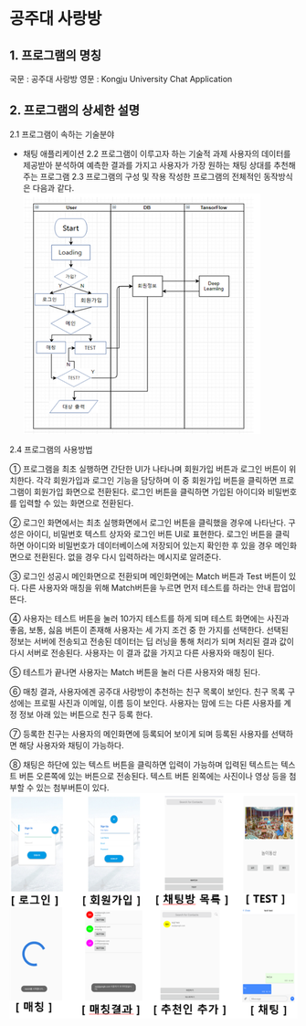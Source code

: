 # 공주대 사랑방

## 1. 프로그램의 명칭
 국문 : 공주대 사랑방
 영문 : Kongju University Chat Application 

## 2. 프로그램의 상세한 설명
 2.1 프로그램이 속하는 기술분야 
   - 채팅 애플리케이션
 2.2 프로그램이 이루고자 하는 기술적 과제
   사용자의 데이터를 제공받아 분석하여 예측한 결과를 가지고 사용자가 가장 원하는 채팅 상대를 추천해 주는 프로그램
 2.3 프로그램의 구성 및 작용
   작성한 프로그램의 전체적인 동작방식은 다음과 같다.
   ![1](./screens/1.png)
 
 2.4 프로그램의 사용방법

  ① 프로그램을 최초 실행하면 간단한 UI가 나타나며 회원가입 버튼과 로그인 버튼이 위치한다. 각각 회원가입과 로그인 기능을 담당하며 이 중 회원가입 버튼을 클릭하면 프로그램이 회원가입 화면으로 전환된다. 로그인 버튼을 클릭하면 가입된 아이디와 비밀번호를 입력할 수 있는 화면으로 전환된다. 

  ② 로그인 화면에서는 최초 실행화면에서 로그인 버튼을 클릭했을 경우에 나타난다.
    구성은 아이디, 비밀번호 텍스트 상자와 로그인 버튼 UI로 표현한다. 로그인 버튼을 클릭 하면 아이디와 비밀번호가 데이터베이스에 저장되어 있는지 확인한 후 있을 경우 메인화면으로 전환된다. 없을 경우 다시 입력하라는 메시지로 알려준다.

  ③ 로그인 성공시 메인화면으로 전환되며 메인화면에는 Match 버튼과 Test 버튼이 있다. 다른 사용자와 매칭을 위해 Match버튼을 누르면 먼저 테스트를 하라는 안내 팝업이 뜬다.   

  ④ 사용자는 테스트 버튼을 눌러 10가지 테스트를 하게 되며 테스트 화면에는 사진과 좋음, 보통, 싫음 버튼이 존재해 사용자는 세 가지 조건 중 한 가지를 선택한다. 선택된 정보는 서버에 전송되고 전송된 데이터는 딥 러닝을 통해 처리가 되며 처리된 결과 값이 다시 서버로 전송된다. 사용자는 이 결과 값을 가지고 다른 사용자와 매칭이 된다.

  ⑤ 테스트가 끝나면 사용자는 Match 버튼을 눌러 다른 사용자와 매칭 된다.

  ⑥ 매칭 결과, 사용자에겐 공주대 사랑방이 추천하는 친구 목록이 보인다. 친구 목록 구성에는 프로필 사진과 이메일, 이름 등이 보인다. 사용자는 맘에 드는 다른 사용자를 계정 정보 아래 있는 버튼으로 친구 등록 한다.

  ⑦ 등록한 친구는 사용자의 메인화면에 등록되어 보이게 되며 등록된 사용자를 선택하면 해당 사용자와 채팅이 가능하다.

  ⑧ 채팅은 하단에 있는 텍스트 버튼을 클릭하면 입력이 가능하며 입력된 텍스트는 텍스트 버튼 오른쪽에 있는 버튼으로 전송된다. 텍스트 버튼 왼쪽에는 사진이나 영상 등을 첨부할 수 있는 첨부버튼이 있다.
  ![2](./screens/2.png)

 
